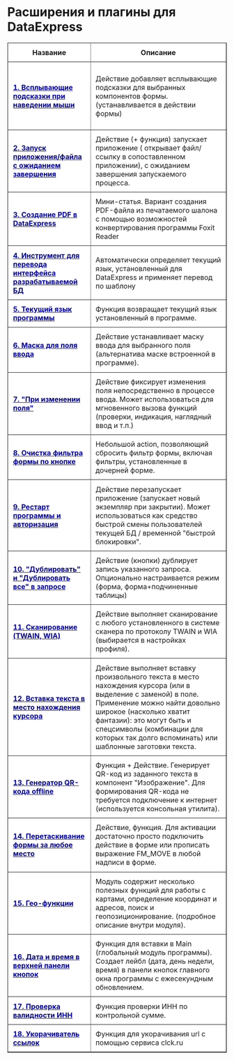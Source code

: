 # Расширения и плагины для DataExpress

<table style="width: 100%;" width="100%" cellspacing="0" cellpadding="1" border="1" bgcolor="#FFFFFF">
<thead>
<tr class="lgf">
<td style="padding: 0.7em; text-align: center;"><strong>Название</strong></td>
<td style="padding: 0.7em; text-align: center;"><strong>Описание</strong></td>
</tr>
</thead>
<tbody>
<tr class="lgf">
<td style="padding: 0.7em;">
<p style="text-align: left;"><a href="/viewtopic.php?f=5&amp;t=85" target="_blank"><strong><span style="color: #000099;">1. Всплывающие подсказки при наведении мыши</span></strong></a></p>
</td>
<td style="padding: 0.7em;">
<p>Действие добавляет всплывающие подсказки для выбранных компонентов формы. (устанавливается в действии формы) &nbsp;</p>
</td>
</tr>
<tr class="lgf">
<td style="padding: 0.7em;"><a href="/viewtopic.php?f=5&amp;t=77" target="_blank"><strong><span style="color: #000099;">2. Запуск приложения/файла с ожиданием завершения</span></strong></a></td>
<td style="padding: 0.7em;">Действие (+ функция) запускает приложение ( открывает файл/ссылку в сопоставленном приложении), с ожиданием завершения запускаемого процесса.</td>
</tr>
<tr class="lgf">
<td style="padding: 0.7em;"><a href="/viewtopic.php?f=5&amp;t=87" target="_blank"><strong><span style="color: #000099;">3. Создание PDF в DataExpress</span></strong></a></td>
<td style="padding: 0.7em;">Мини-статья. Вариант создания PDF-файла из печатаемого шалона с помощью возможностей конвертирования программы Foxit Reader</td>
</tr>
<tr class="lgf">
<td style="padding: 0.7em;"><a href="/viewtopic.php?f=5&amp;t=79" target="_blank"><strong><span style="color: #000099;">4. Инструмент для перевода интерфейса разрабатываемой БД</span></strong></a></td>
<td style="padding: 0.7em;">Автоматически определяет текущий язык, установленный для DataExpress и применяет перевод по шаблону</td>
</tr>
<tr class="lgf">
<td style="padding: 0.7em;"><a href="/viewtopic.php?f=5&amp;t=78" target="_blank"><strong><span style="color: #000099;">5. Текущий язык программы</span></strong></a></td>
<td style="padding: 0.7em;">Функция возвращает текущий язык установленный в программе.</td>
</tr>
<tr class="lgf">
<td style="padding: 0.7em;"><a href="/viewtopic.php?f=5&amp;t=73" target="_blank"><strong><span style="color: #000099;">6. Маска для поля ввода</span></strong></a></td>
<td style="padding: 0.7em;">Действие устанавливает маску ввода для выбранного поля (альтернатива маске встроенной в программе). &nbsp;</td>
</tr>
<tr class="lgf">
<td style="padding: 0.7em;"><a href="/viewtopic.php?f=5&amp;t=72" target="_blank"><strong><span style="color: #000099;">7. "При изменении поля"</span></strong></a></td>
<td style="padding: 0.7em;">Действие фиксирует изменения поля непосредственно в процессе ввода. Может использоваться для мгновенного вызова функций (проверки, индикация, наглядный ввод и т.п.)</td>
</tr>
<tr class="lgf">
<td style="padding: 0.7em;"><a href="/viewtopic.php?f=5&amp;t=70" target="_blank"><strong><span style="color: #000099;">8. Очистка фильтра формы по кнопке</span></strong></a></td>
<td style="padding: 0.7em;">Небольшой action, позволяющий сбросить фильтр формы, включая фильтры, установленные в дочерней форме.</td>
</tr>
<tr class="lgf">
<td style="padding: 0.7em;"><a href="/viewtopic.php?f=5&amp;t=59" target="_blank"><strong><span style="color: #000099;">9. Рестарт программы и авторизация</span></strong></a></td>
<td style="padding: 0.7em;">Действие перезапускает приложение (запускает новый экземпляр при закрытии). Может использоваться как средство быстрой смены пользователей текущей БД / временной "быстрой блокировки".</td>
</tr>
<tr class="lgf">
<td style="padding: 0.7em;"><a href="/viewtopic.php?f=5&amp;t=58" target="_blank"><strong><span style="color: #000099;">10. "Дублировать" и "Дублировать все" в запросе</span></strong></a></td>
<td style="padding: 0.7em;">Действие (кнопки) дублирует запись указанного запроса. Опционально настраивается режим (форма, форма+подчиненные таблицы)</td>
</tr>
<tr class="lgf">
<td style="padding: 0.7em;"><a href="/viewtopic.php?f=5&amp;t=54" target="_blank"><strong><span style="color: #000099;">11. Сканирование (TWAIN, WIA)</span></strong></a></td>
<td style="padding: 0.7em;">Действие выполняет сканирование с любого установленного в системе сканера по протоколу TWAIN и WIA (выбирается в настройках профиля).</td>
</tr>
<tr class="lgf">
<td style="padding: 0.7em;"><a href="/viewtopic.php?f=5&amp;t=24" target="_blank"><strong><span style="color: #000099;">12. Вставка текста в место нахождения курсора</span></strong></a></td>
<td style="padding: 0.7em;">Действие выполняет вставку произвольного текста в место нахождения курсора (или в выделение с заменой) в поле. Применение можно найти довольно широкое (насколько хватит фантазии): это могут быть и спецсимволы (комбинации для которых так долго вспоминать) или шаблонные заготовки текста.</td>
</tr>
<tr class="lgf">
<td style="padding: 0.7em;"><a href="/viewtopic.php?f=5&amp;t=46" target="_blank"><strong><span style="color: #000099;">13. Генератор QR-кода offline</span></strong></a></td>
<td style="padding: 0.7em;">Функция + Действие. Генерирует QR-код из заданного текста в компонент "Изображение". Для формирования QR-кода не требуется подключение к интернет (используется консольная утилита).</td>
</tr>
<tr class="lgf">
<td style="padding: 0.7em;"><a href="/viewtopic.php?f=5&amp;t=23" target="_blank"><strong><span style="color: #000099;">14. Перетаскивание формы за любое место</span></strong></a></td>
<td style="padding: 0.7em;">Действие, функция. Для активации достаточно просто подключить действие в форме или прописать выражение FM_MOVE в любой надписи в форме.</td>
</tr>
<tr class="lgf">
<td style="padding: 0.7em;"><a href="/viewtopic.php?f=5&amp;t=41" target="_blank"><strong><span style="color: #000099;">15. Гео-функции</span></strong></a></td>
<td style="padding: 0.7em;">Модуль содержит несколько полезных функций для работы с картами, определение координат и адресов, поиск и геопозиционирование. (подробное описание внутри модуля).</td>
</tr>
<tr class="lgf">
<td style="padding: 0.7em;"><a href="/viewtopic.php?f=5&amp;t=25" target="_blank"><strong><span style="color: #000099;">16. Дата и время в верхней панели кнопок</span></strong></a></td>
<td style="padding: 0.7em;">Функция для вставки в Main (глобальный модуль программы). Создает лейбл (дата, день недели, время) в панели кнопок главного окна программы с ежесекундным обновлением. &nbsp;</td>
</tr>
<tr class="lgf">
<td style="padding: 0.7em;"><a href="/viewtopic.php?f=5&amp;t=18" target="_blank"><strong><span style="color: #000099;">17. Проверка валидности ИНН</span></strong></a></td>
<td style="padding: 0.7em;">Функция проверки ИНН по контрольной сумме.</td>
</tr>
<tr class="lgf">
<td style="padding: 0.7em;"><a href="/viewtopic.php?f=5&amp;t=115" target="_blank"><strong><span style="color: #000099;"><strong><span style="color: #000099;">18. Укорачиватель ссылок</span></strong></span></strong></a></td>
<td style="padding: 0.7em;">Функция для укорачивания url с помощью сервиса clck.ru</td>
</tr>
</tbody>
</table>